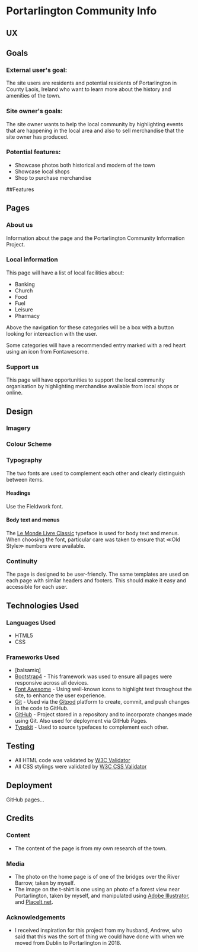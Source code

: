 # Portarlington Community Info


## UX 





## Goals
### External user's goal:

The site users are residents and potential residents of Portarlington in County Laois, Ireland who want to learn more about the history and amenities of the town. 

### Site owner's goals:
The site owner wants to help the local community by highlighting events that are happening in the local area and also to sell merchandise that the site owner has produced. 

### Potential features: 
* Showcase photos both historical and modern of the town
* Showcase local shops
* Shop to purchase merchandise 


##Features 

## Pages
### About us
Information about the page and the Portarlington Community Information Project.

### Local information
This page will have a list of local facilities about:
* Banking
* Church
* Food
* Fuel
* Leisure
* Pharmacy

Above the navigation for these categories will be a box with a button looking for intereaction with the user.  

Some categories will have a recommended entry marked with a red heart using an icon from Fontawesome. 

### Support us
This page will have opportunities to support the local community organisation by highlighting merchandise available from local shops or online.

## Design
### Imagery 

### Colour Scheme

### Typography
The two fonts are used to complement each other and clearly distinguish between items. 
#### Headings
Use the Fieldwork font. 

#### Body text and menus 
The [Le Monde Livre Classic](https://fonts.adobe.com/fonts/le-monde-livre-classic) typeface is used for body text and menus. When choosing the font, particular care was taken to ensure that ≪Old Style≫ numbers were available. 



### Continuity 
The page is designed to be user-friendly. The same templates are used on each page with similar headers and footers. This should make it easy and accessible for each user. 

## Technologies Used 
### Languages Used
* HTML5
* CSS

### Frameworks Used
* [balsamiq]
* [Bootstrap4](https://getbootstrap.com) - This framework was used to ensure all pages were responsive across all devices.
* [Font Awesome](https://fontawesome.com) - Using well-known icons to highlight text throughout the site, to enhance the user experience.
* [Git](https://git-scm.com/) - Used via the [Gitpod](https://gitpod.io) platform to create, commit, and push changes in the code to GitHub.
* [GitHub](https://github.com) - Project stored in a repository and to incorporate changes made using Git. Also used for deployment via GitHub Pages. 
* [Typekit](https://fonts.adobe.com/) - Used to source typefaces to complement each other. 


## Testing 
* All HTML code was validated by [W3C Validator](https://validator.w3.org/)
* All CSS stylings were validated by [W3C CSS Validator](https://jigsaw.w3.org/css-validator/)


## Deployment 
GitHub pages... 


## Credits

### Content 
* The content of the page is from my own research of the town. 

### Media
* The photo on the home page is of one of the bridges over the River Barrow, taken by myself. 
* The image on the t-shirt is one using an photo of a forest view near Portarlington, taken by myself, and manipulated using [Adobe Illustrator](https://www.adobe.com/ie/products/illustrator.html), and [PlaceIt.net](https://PlaceIt.net).

### Acknowledgements

* I received inspiration for this project from my husband, Andrew, who said that this was the sort of thing we could have done with when we moved from Dublin to Portarlington in 2018.  